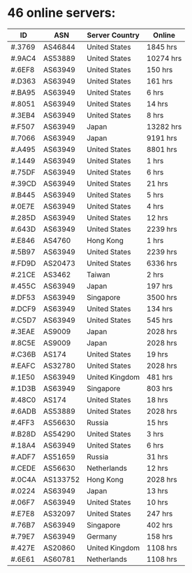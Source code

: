 # 46 online servers:

| ID | ASN | Server Country | Online |
| ------ | ------ | ------ | ------ |
| #.3769 | AS46844 | United States | 1845 hrs |
| #.9AC4 | AS53889 | United States | 10274 hrs |
| #.6EF8 | AS63949 | United States | 150 hrs |
| #.D363 | AS63949 | United States | 161 hrs |
| #.BA95 | AS63949 | United States | 6 hrs |
| #.8051 | AS63949 | United States | 14 hrs |
| #.3EB4 | AS63949 | United States | 8 hrs |
| #.F507 | AS63949 | Japan | 13282 hrs |
| #.7066 | AS63949 | Japan | 9191 hrs |
| #.A495 | AS63949 | United States | 8801 hrs |
| #.1449 | AS63949 | United States | 1 hrs |
| #.75DF | AS63949 | United States | 6 hrs |
| #.39CD | AS63949 | United States | 21 hrs |
| #.B445 | AS63949 | United States | 5 hrs |
| #.0E7E | AS63949 | United States | 4 hrs |
| #.285D | AS63949 | United States | 12 hrs |
| #.643D | AS63949 | United States | 2239 hrs |
| #.E846 | AS4760 | Hong Kong | 1 hrs |
| #.5B97 | AS63949 | United States | 2239 hrs |
| #.FD9D | AS20473 | United States | 6336 hrs |
| #.21CE | AS3462 | Taiwan | 2 hrs |
| #.455C | AS63949 | Japan | 197 hrs |
| #.DF53 | AS63949 | Singapore | 3500 hrs |
| #.DCF9 | AS63949 | United States | 134 hrs |
| #.C5D7 | AS63949 | United States | 545 hrs |
| #.3EAE | AS9009 | Japan | 2028 hrs |
| #.8C5E | AS9009 | Japan | 2028 hrs |
| #.C36B | AS174 | United States | 19 hrs |
| #.EAFC | AS32780 | United States | 2028 hrs |
| #.1E50 | AS63949 | United Kingdom | 481 hrs |
| #.1D3B | AS63949 | Singapore | 803 hrs |
| #.48C0 | AS174 | United States | 18 hrs |
| #.6ADB | AS53889 | United States | 2028 hrs |
| #.4FF3 | AS56630 | Russia | 15 hrs |
| #.B28D | AS54290 | United States | 3 hrs |
| #.18A4 | AS63949 | United States | 6 hrs |
| #.ADF7 | AS51659 | Russia | 31 hrs |
| #.CEDE | AS56630 | Netherlands | 12 hrs |
| #.0C4A | AS133752 | Hong Kong | 2028 hrs |
| #.0224 | AS63949 | Japan | 13 hrs |
| #.06F7 | AS63949 | United States | 10 hrs |
| #.E7E8 | AS32097 | United States | 247 hrs |
| #.76B7 | AS63949 | Singapore | 402 hrs |
| #.79E7 | AS63949 | Germany | 158 hrs |
| #.427E | AS20860 | United Kingdom | 1108 hrs |
| #.6E61 | AS60781 | Netherlands | 1108 hrs |

